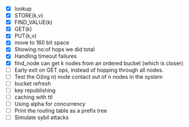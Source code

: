- [x] lookup
- [x] STORE(k,v)
- [x] FIND_VALUE(k)
- [x] GET(k)
- [x] PUT(k,v)
- [x] move to 160 bit space
- [x] Showing no:of hops we did total
- [x] Handling timeout failures
- [x] find_node can get k nodes from an ordered bucket (which is closer)
- [ ] Early exit on GET ops, instead of hopping through all nodes.
- [ ] Test the O(log n) node contact out of n nodes in the system
- [ ] bucket refresh
- [ ] key republishing
- [ ] caching with ttl
- [ ] Using alpha for concurrency
- [ ] Print the routing table as a prefix tree
- [ ] Simulate sybil attacks
